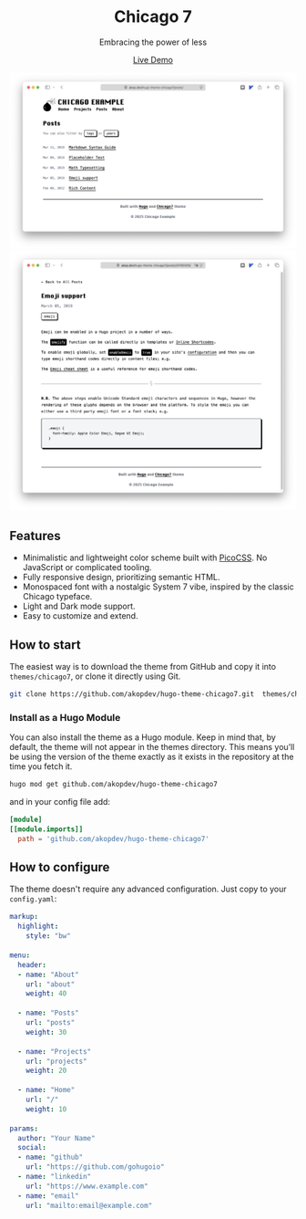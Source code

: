 <h1 align="center">Chicago 7</h1>
<p align="center">Embracing the power of less</p>
<p align="center"><a href="https://akop.dev/hugo-theme-chicago7">Live Demo</a></p>

![Chicago7 Hugo Theme](https://github.com/akopdev/hugo-theme-chicago7/blob/main/images/tn.png)
![Chicago7 Hugo Theme](https://github.com/akopdev/hugo-theme-chicago7/blob/main/images/screenshot.png)

## Features
- Minimalistic and lightweight color scheme built with [PicoCSS](https://picocss.com/). No JavaScript or complicated tooling.
- Fully responsive design, prioritizing semantic HTML.
- Monospaced font with a nostalgic System 7 vibe, inspired by the classic Chicago typeface.
- Light and Dark mode support.
- Easy to customize and extend.

## How to start

The easiest way is to download the theme from GitHub and copy it into `themes/chicago7`, or clone it directly using Git.

```sh
git clone https://github.com/akopdev/hugo-theme-chicago7.git  themes/chicago7
```

### Install as a Hugo Module

You can also install the theme as a Hugo module. Keep in mind that, by default, the theme will not appear in the themes directory. 
This means you’ll be using the version of the theme exactly as it exists in the repository at the time you fetch it.

```sh
hugo mod get github.com/akopdev/hugo-theme-chicago7
```

and in your config file add:

```toml
[module]
[[module.imports]]
  path = 'github.com/akopdev/hugo-theme-chicago7'
```

## How to configure

The theme doesn't require any advanced configuration. Just copy to your `config.yaml`:

```yaml
markup:
  highlight:
    style: "bw"

menu:
  header:
  - name: "About"
    url: "about"
    weight: 40

  - name: "Posts"
    url: "posts"
    weight: 30

  - name: "Projects"
    url: "projects"
    weight: 20

  - name: "Home"
    url: "/"
    weight: 10

params:
  author: "Your Name"
  social:
  - name: "github"
    url: "https://github.com/gohugoio"
  - name: "linkedin"
    url: "https://www.example.com"
  - name: "email"
    url: "mailto:email@example.com"
```
